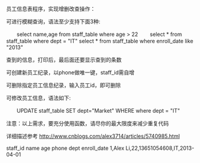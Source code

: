 

员工信息表程序，实现增删改查操作：

可进行模糊查询，语法至少支持下面3种:

　　select name,age from staff_table where age > 22
　　select  * from staff_table where dept = "IT"
   select  * from staff_table where enroll_date like "2013"

查到的信息，打印后，最后面还要显示查到的条数 

可创建新员工纪录，以phone做唯一键，staff_id需自增

可删除指定员工信息纪录，输入员工id，即可删除

可修改员工信息，语法如下:

　　UPDATE staff_table SET dept="Market" WHERE where dept = "IT"

 注意：以上需求，要充分使用函数，请尽你的最大限度来减少重复代码


详细描述参考 http://www.cnblogs.com/alex3714/articles/5740985.html

staff_id name age phone dept enroll_date
1,Alex Li,22,13651054608,IT,2013-04-01